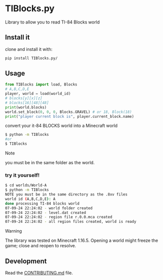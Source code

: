 # TIBlocks.py

Library to allow you to read TI-84 Blocks world

## Install it

clone and install it with:

```cmd
pip install TIBlocks.py/
```

## Usage

```py
from TIBlocks import load, Blocks
# A,B,C,D,E
player, world = load(world_id)
# blocks[y][x][z]
# blocks[16][48][48]
print(world.blocks)
world.set_block(0, 0, 0, Blocks.GRAVEL) # or 18, Block(18)
print("player current block is", player.current_block.name)
```

convert your it-84 BLOCKS world into a Minecraft world

```bash
$ python -m TIBlocks
#or
$ TIBlocks
```

> [!NOTE]
> you must be in the same folder as the world.

### try it yourself!

```bash
$ cd worlds/World-A
$ python -m TIBlocks
NOTE you must be in the same directory as the .8xv files
world id (A,B,C,D,E): A
done processing TI-84 blocks world
07-09-24 22:24:02 - world folder created
07-09-24 22:24:02 - level.dat created
07-09-24 22:24:02 - region file r.0.0.mca created
07-09-24 22:24:02 - all region files created, world is ready
```

> [!WARNING]
> The library was tested on Minecraft 1.16.5. Opening a world might freeze the game; close and reopen to resolve.

## Development

Read the [CONTRIBUTING.md](CONTRIBUTING.md) file.
